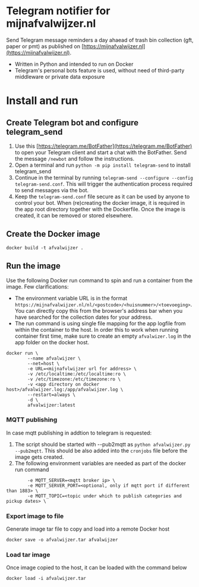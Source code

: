# Telegram notifier for mijnafvalwijzer.nl
Send Telegram message reminders a day ahaead of trash bin collection (gft, paper or pmt) as published on [https://mijnafvalwijzer.nl](https://mijnafvalwijzer.nl). 
* Written in Python and intended to run on Docker
* Telegram's personal bots feature is used, without need of third-party middleware or private data exposure


# Install and run
## Create Telegram bot and configure telegram_send
1. Use this [https://telegram.me/BotFather](https://telegram.me/BotFather) to open your Telegram client and start a chat with the BotFather. Send the message `/newbot` and follow the instructions.
2. Open a terminal and run `python -m pip install telegram-send` to install telegram_send
3. Continue in the terminal by running `telegram-send --configure --config telegram-send.conf`. This will trigger the authentication process required to send messages via the bot. 
4. Keep the `telegram-send.conf` file secure as it can be used by anyone to control your bot. When (re)creating the docker image, it is required in the app root directory together with the Dockerfile. Once the image is created, it can be removed or stored elsewhere. 


## Create the Docker image
```console
docker build -t afvalwijzer .
```

## Run the image
Use the following Docker run command to spin and run a container from the image. 
Few clarifications:
* The environment variable URL is in the format `https://mijnafvalwijzer.nl/nl/<postcode>/<huisnummer>/<toevoeging>`. You can directly copy this from the browser's address bar when you have searched for the collection dates for your address.
* The run command is using single file mapping for the app logfile from within the container to the host. In order this to work when running container first time, make sure to create an empty `afvalwizer.log` in the app folder on the docker host.

```console
docker run \
        --name afvalwijzer \
        --net=host \
        -e URL=<mijnafvlwijzer url for address> \
        -v /etc/localtime:/etc/localtime:ro \
        -v /etc/timezone:/etc/timezone:ro \
        -v <app directory on docker host>/afvalwijzer.log:/app/afvalwijzer.log \
        --restart=always \
        -d \
        afvalwijzer:latest
```
### MQTT publishing
In case mqtt publishing in addtion to telegram is requested:
1. The script should be started with --pub2mqtt as `python afvalwijzer.py --pub2mqtt`. This should be also added into the `cronjobs` file before the image gets created.
2. The following environment variables are needed as part of the docker run command
```console
        -e MQTT_SERVER=<mqtt broker ip> \
        -e MQTT_SERVER_PORT=<optional, only if mqtt port if different than 1883> \
        -e MQTT_TOPIC=<topic under which to publish categories and pickup dates> \
```

### Export image to file
Generate image tar file to copy and load into a remote Docker host
```console
docker save -o afvalwijzer.tar afvalwijzer
```

### Load tar image
Once image copied to the host, it can be loaded with the command below
```console
docker load -i afvalwijzer.tar
```
